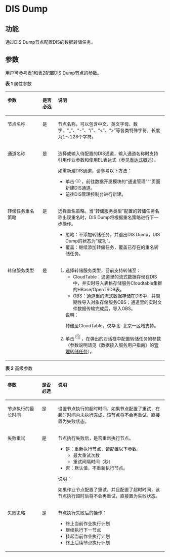# DIS Dump<a name="dgc_01_0445"></a>

## 功能<a name="zh-cn_topic_0121253875_section44280035173841"></a>

通过DIS Dump节点配置DIS的数据转储任务。

## 参数<a name="zh-cn_topic_0121253875_section6331447317395"></a>

用户可参考[表1](#zh-cn_topic_0121253875_table3764823994826)和[表2](#zh-cn_topic_0121253875_table58040457102411)配置DIS Dump节点的参数。

**表 1**  属性参数

<a name="zh-cn_topic_0121253875_table3764823994826"></a>
<table><thead align="left"><tr id="zh-cn_topic_0121253875_row3170822394826"><th class="cellrowborder" valign="top" width="21.98%" id="mcps1.2.4.1.1"><p id="zh-cn_topic_0121253875_p2984581994826"><a name="zh-cn_topic_0121253875_p2984581994826"></a><a name="zh-cn_topic_0121253875_p2984581994826"></a>参数</p>
</th>
<th class="cellrowborder" valign="top" width="9.68%" id="mcps1.2.4.1.2"><p id="zh-cn_topic_0121253875_p159227094826"><a name="zh-cn_topic_0121253875_p159227094826"></a><a name="zh-cn_topic_0121253875_p159227094826"></a>是否必选</p>
</th>
<th class="cellrowborder" valign="top" width="68.34%" id="mcps1.2.4.1.3"><p id="zh-cn_topic_0121253875_p6186505494826"><a name="zh-cn_topic_0121253875_p6186505494826"></a><a name="zh-cn_topic_0121253875_p6186505494826"></a>说明</p>
</th>
</tr>
</thead>
<tbody><tr id="zh-cn_topic_0121253875_row1991457694826"><td class="cellrowborder" valign="top" width="21.98%" headers="mcps1.2.4.1.1 "><p id="zh-cn_topic_0121253875_p246794194826"><a name="zh-cn_topic_0121253875_p246794194826"></a><a name="zh-cn_topic_0121253875_p246794194826"></a>节点名称</p>
</td>
<td class="cellrowborder" valign="top" width="9.68%" headers="mcps1.2.4.1.2 "><p id="zh-cn_topic_0121253875_p6568554794826"><a name="zh-cn_topic_0121253875_p6568554794826"></a><a name="zh-cn_topic_0121253875_p6568554794826"></a>是</p>
</td>
<td class="cellrowborder" valign="top" width="68.34%" headers="mcps1.2.4.1.3 "><p id="zh-cn_topic_0121253875_p1892909794826"><a name="zh-cn_topic_0121253875_p1892909794826"></a><a name="zh-cn_topic_0121253875_p1892909794826"></a><span id="zh-cn_topic_0099822521_text44323307153939"><a name="zh-cn_topic_0099822521_text44323307153939"></a><a name="zh-cn_topic_0099822521_text44323307153939"></a>节点</span>名称，可以包含中文、英文字母、数字、<span class="parmvalue" id="zh-cn_topic_0099822521_zh-cn_topic_0099822521_parmvalue38166764101253"><a name="zh-cn_topic_0099822521_zh-cn_topic_0099822521_parmvalue38166764101253"></a><a name="zh-cn_topic_0099822521_zh-cn_topic_0099822521_parmvalue38166764101253"></a>“_”</span>、<span class="parmvalue" id="zh-cn_topic_0099822521_zh-cn_topic_0099822521_parmvalue4500149101253"><a name="zh-cn_topic_0099822521_zh-cn_topic_0099822521_parmvalue4500149101253"></a><a name="zh-cn_topic_0099822521_zh-cn_topic_0099822521_parmvalue4500149101253"></a>“-”</span>、<span class="parmvalue" id="zh-cn_topic_0099822521_parmvalue3773104413412"><a name="zh-cn_topic_0099822521_parmvalue3773104413412"></a><a name="zh-cn_topic_0099822521_parmvalue3773104413412"></a>“/”</span>、<span class="parmvalue" id="zh-cn_topic_0099822521_zh-cn_topic_0099822521_parmvalue28967750101253"><a name="zh-cn_topic_0099822521_zh-cn_topic_0099822521_parmvalue28967750101253"></a><a name="zh-cn_topic_0099822521_zh-cn_topic_0099822521_parmvalue28967750101253"></a>“&lt;”</span>、<span class="parmvalue" id="zh-cn_topic_0099822521_zh-cn_topic_0099822521_parmvalue64686408101253"><a name="zh-cn_topic_0099822521_zh-cn_topic_0099822521_parmvalue64686408101253"></a><a name="zh-cn_topic_0099822521_zh-cn_topic_0099822521_parmvalue64686408101253"></a>“&gt;”</span>等各类特殊字符，长度为1～128个字符。</p>
</td>
</tr>
<tr id="zh-cn_topic_0121253875_row3614415394826"><td class="cellrowborder" valign="top" width="21.98%" headers="mcps1.2.4.1.1 "><p id="zh-cn_topic_0121253875_p4199531294826"><a name="zh-cn_topic_0121253875_p4199531294826"></a><a name="zh-cn_topic_0121253875_p4199531294826"></a>通道名称</p>
</td>
<td class="cellrowborder" valign="top" width="9.68%" headers="mcps1.2.4.1.2 "><p id="zh-cn_topic_0121253875_p4617707494826"><a name="zh-cn_topic_0121253875_p4617707494826"></a><a name="zh-cn_topic_0121253875_p4617707494826"></a>是</p>
</td>
<td class="cellrowborder" valign="top" width="68.34%" headers="mcps1.2.4.1.3 "><p id="zh-cn_topic_0121253875_p4935552994826"><a name="zh-cn_topic_0121253875_p4935552994826"></a><a name="zh-cn_topic_0121253875_p4935552994826"></a>选择或输入待配置的DIS通道，输入通道名称时支持引用作业参数和使用EL表达式（参见<a href="表达式概述.md">表达式概述</a>）。</p>
<div class="p" id="zh-cn_topic_0121253875_p95346593"><a name="zh-cn_topic_0121253875_p95346593"></a><a name="zh-cn_topic_0121253875_p95346593"></a>如需新建DIS通道，请参考以下方法：<a name="zh-cn_topic_0118184395_zh-cn_topic_0099822521_ul46080727105259"></a><a name="zh-cn_topic_0118184395_zh-cn_topic_0099822521_ul46080727105259"></a><ul id="zh-cn_topic_0118184395_zh-cn_topic_0099822521_ul46080727105259"><li>单击<a name="zh-cn_topic_0118184395_image274717447175"></a><a name="zh-cn_topic_0118184395_image274717447175"></a><span><img id="zh-cn_topic_0118184395_image274717447175" src="figures/view-46.png"></span>，前往<span id="zh-cn_topic_0118184395_text193286818514"><a name="zh-cn_topic_0118184395_text193286818514"></a><a name="zh-cn_topic_0118184395_text193286818514"></a>数据开发模块</span>的<span class="parmvalue" id="zh-cn_topic_0118184395_parmvalue197511120145415"><a name="zh-cn_topic_0118184395_parmvalue197511120145415"></a><a name="zh-cn_topic_0118184395_parmvalue197511120145415"></a>“通道管理”</span><span class="menucascade" id="zh-cn_topic_0118184395_menucascade1534810181012"><a name="zh-cn_topic_0118184395_menucascade1534810181012"></a><a name="zh-cn_topic_0118184395_menucascade1534810181012"></a>“”</span>页面新建DIS通道。</li><li>前往DIS管理控制台进行新建。</li></ul>
</div>
</td>
</tr>
<tr id="zh-cn_topic_0121253875_row14291718181712"><td class="cellrowborder" valign="top" width="21.98%" headers="mcps1.2.4.1.1 "><p id="zh-cn_topic_0121253875_p10291131819173"><a name="zh-cn_topic_0121253875_p10291131819173"></a><a name="zh-cn_topic_0121253875_p10291131819173"></a>转储任务重名策略</p>
</td>
<td class="cellrowborder" valign="top" width="9.68%" headers="mcps1.2.4.1.2 "><p id="zh-cn_topic_0121253875_p529118186177"><a name="zh-cn_topic_0121253875_p529118186177"></a><a name="zh-cn_topic_0121253875_p529118186177"></a>是</p>
</td>
<td class="cellrowborder" valign="top" width="68.34%" headers="mcps1.2.4.1.3 "><p id="zh-cn_topic_0121253875_p132911518151713"><a name="zh-cn_topic_0121253875_p132911518151713"></a><a name="zh-cn_topic_0121253875_p132911518151713"></a>选择重名策略。当<span class="parmname" id="zh-cn_topic_0121253875_parmname1646103304920"><a name="zh-cn_topic_0121253875_parmname1646103304920"></a><a name="zh-cn_topic_0121253875_parmname1646103304920"></a>“转储服务类型”</span>配置的转储任务名称出现重名时，<span id="zh-cn_topic_0121253875_text149948227530"><a name="zh-cn_topic_0121253875_text149948227530"></a><a name="zh-cn_topic_0121253875_text149948227530"></a>DIS Dump</span>将根据重名策略进行下一步操作。</p>
<a name="zh-cn_topic_0121253875_ul11938101612190"></a><a name="zh-cn_topic_0121253875_ul11938101612190"></a><ul id="zh-cn_topic_0121253875_ul11938101612190"><li>忽略：不添加转储任务，并退出<span id="zh-cn_topic_0121253875_text109311327231"><a name="zh-cn_topic_0121253875_text109311327231"></a><a name="zh-cn_topic_0121253875_text109311327231"></a>DIS Dump</span>，<span id="zh-cn_topic_0121253875_text7969335101619"><a name="zh-cn_topic_0121253875_text7969335101619"></a><a name="zh-cn_topic_0121253875_text7969335101619"></a>DIS Dump</span>的状态为<span class="parmvalue" id="zh-cn_topic_0121253875_parmvalue4262185210167"><a name="zh-cn_topic_0121253875_parmvalue4262185210167"></a><a name="zh-cn_topic_0121253875_parmvalue4262185210167"></a>“成功”</span>。</li><li>覆盖：继续添加转储任务，覆盖已存在的重名转储任务。</li></ul>
</td>
</tr>
<tr id="zh-cn_topic_0121253875_row4273161092410"><td class="cellrowborder" valign="top" width="21.98%" headers="mcps1.2.4.1.1 "><p id="zh-cn_topic_0121253875_p20275510172415"><a name="zh-cn_topic_0121253875_p20275510172415"></a><a name="zh-cn_topic_0121253875_p20275510172415"></a>转储服务类型</p>
</td>
<td class="cellrowborder" valign="top" width="9.68%" headers="mcps1.2.4.1.2 "><p id="zh-cn_topic_0121253875_p1127591032414"><a name="zh-cn_topic_0121253875_p1127591032414"></a><a name="zh-cn_topic_0121253875_p1127591032414"></a>是</p>
</td>
<td class="cellrowborder" valign="top" width="68.34%" headers="mcps1.2.4.1.3 "><a name="zh-cn_topic_0121253875_ol168716015365"></a><a name="zh-cn_topic_0121253875_ol168716015365"></a><ol id="zh-cn_topic_0121253875_ol168716015365"><li>选择转储服务类型，目前支持转储至：<a name="zh-cn_topic_0121253875_ul7848154215135"></a><a name="zh-cn_topic_0121253875_ul7848154215135"></a><ul id="zh-cn_topic_0121253875_ul7848154215135"><li>CloudTable：通道里的流式数据存储在DIS中，并实时导入表格存储服务Cloudtable集群的HBase/OpenTSDB表。</li><li>OBS：通道里的流式数据存储在DIS中，并周期性导入对象存储服务OBS；通道里的实时文件数据传输完成后，导入OBS。</li></ul>
<div class="note" id="zh-cn_topic_0121253875_note13681207140"><a name="zh-cn_topic_0121253875_note13681207140"></a><a name="zh-cn_topic_0121253875_note13681207140"></a><span class="notetitle"> 说明： </span><div class="notebody"><p id="zh-cn_topic_0121253875_p66826031418"><a name="zh-cn_topic_0121253875_p66826031418"></a><a name="zh-cn_topic_0121253875_p66826031418"></a>转储至CloudTable，仅华北-北京一区域支持。</p>
</div></div>
</li><li>单击<a name="zh-cn_topic_0121253875_image1184814309555"></a><a name="zh-cn_topic_0121253875_image1184814309555"></a><span><img id="zh-cn_topic_0121253875_image1184814309555" src="figures/node_config.png"></span>，在弹出的对话框中配置转储任务的参数（参数说明请见<span id="zh-cn_topic_0121253875_cite887170123617"><a name="zh-cn_topic_0121253875_cite887170123617"></a><a name="zh-cn_topic_0121253875_cite887170123617"></a>《数据接入服务用户指南》</span>的<a href="https://support.huaweicloud.com/usermanual-dis/dis_01_0047.html" target="_blank" rel="noopener noreferrer">管理转储任务</a>）。</li></ol>
</td>
</tr>
</tbody>
</table>

**表 2**  高级参数

<a name="zh-cn_topic_0121253875_table58040457102411"></a>
<table><thead align="left"><tr id="zh-cn_topic_0099822521_row9846111555118"><th class="cellrowborder" valign="top" width="21.58%" id="mcps1.2.4.1.1"><p id="zh-cn_topic_0099822521_p2846515195115"><a name="zh-cn_topic_0099822521_p2846515195115"></a><a name="zh-cn_topic_0099822521_p2846515195115"></a>参数</p>
</th>
<th class="cellrowborder" valign="top" width="10.14%" id="mcps1.2.4.1.2"><p id="zh-cn_topic_0099822521_p108461215185110"><a name="zh-cn_topic_0099822521_p108461215185110"></a><a name="zh-cn_topic_0099822521_p108461215185110"></a>是否必选</p>
</th>
<th class="cellrowborder" valign="top" width="68.28%" id="mcps1.2.4.1.3"><p id="zh-cn_topic_0099822521_p1484719153511"><a name="zh-cn_topic_0099822521_p1484719153511"></a><a name="zh-cn_topic_0099822521_p1484719153511"></a>说明</p>
</th>
</tr>
</thead>
<tbody><tr id="zh-cn_topic_0099822521_row18847141515512"><td class="cellrowborder" valign="top" width="21.58%" headers="mcps1.2.4.1.1 "><p id="zh-cn_topic_0099822521_p2847181535113"><a name="zh-cn_topic_0099822521_p2847181535113"></a><a name="zh-cn_topic_0099822521_p2847181535113"></a>节点执行的最长时间</p>
</td>
<td class="cellrowborder" valign="top" width="10.14%" headers="mcps1.2.4.1.2 "><p id="zh-cn_topic_0099822521_p15847171511512"><a name="zh-cn_topic_0099822521_p15847171511512"></a><a name="zh-cn_topic_0099822521_p15847171511512"></a>是</p>
</td>
<td class="cellrowborder" valign="top" width="68.28%" headers="mcps1.2.4.1.3 "><p id="zh-cn_topic_0099822521_p1884761565119"><a name="zh-cn_topic_0099822521_p1884761565119"></a><a name="zh-cn_topic_0099822521_p1884761565119"></a>设置<span id="zh-cn_topic_0099822521_text17847191515114"><a name="zh-cn_topic_0099822521_text17847191515114"></a><a name="zh-cn_topic_0099822521_text17847191515114"></a>节点</span>执行的超时时间，如果<span id="zh-cn_topic_0099822521_text1847191595118"><a name="zh-cn_topic_0099822521_text1847191595118"></a><a name="zh-cn_topic_0099822521_text1847191595118"></a>节点</span>配置了重试，在超时时间内未执行完成，该节点将不会再重试，直接置为失败状态。</p>
</td>
</tr>
<tr id="zh-cn_topic_0099822521_row19847181555112"><td class="cellrowborder" valign="top" width="21.58%" headers="mcps1.2.4.1.1 "><p id="zh-cn_topic_0099822521_p12847815125117"><a name="zh-cn_topic_0099822521_p12847815125117"></a><a name="zh-cn_topic_0099822521_p12847815125117"></a>失败重试</p>
</td>
<td class="cellrowborder" valign="top" width="10.14%" headers="mcps1.2.4.1.2 "><p id="zh-cn_topic_0099822521_p8847161516511"><a name="zh-cn_topic_0099822521_p8847161516511"></a><a name="zh-cn_topic_0099822521_p8847161516511"></a>是</p>
</td>
<td class="cellrowborder" valign="top" width="68.28%" headers="mcps1.2.4.1.3 "><p id="zh-cn_topic_0099822521_p684761514516"><a name="zh-cn_topic_0099822521_p684761514516"></a><a name="zh-cn_topic_0099822521_p684761514516"></a><span id="zh-cn_topic_0099822521_text68471415185118"><a name="zh-cn_topic_0099822521_text68471415185118"></a><a name="zh-cn_topic_0099822521_text68471415185118"></a>节点</span>执行失败后，是否重新执行<span id="zh-cn_topic_0099822521_text784719150517"><a name="zh-cn_topic_0099822521_text784719150517"></a><a name="zh-cn_topic_0099822521_text784719150517"></a>节点</span>。</p>
<a name="zh-cn_topic_0099822521_ul18479151514"></a><a name="zh-cn_topic_0099822521_ul18479151514"></a><ul id="zh-cn_topic_0099822521_ul18479151514"><li>是：重新执行<span id="zh-cn_topic_0099822521_text184861512517"><a name="zh-cn_topic_0099822521_text184861512517"></a><a name="zh-cn_topic_0099822521_text184861512517"></a>节点</span>，请配置以下参数。<a name="zh-cn_topic_0099822521_ul284811151511"></a><a name="zh-cn_topic_0099822521_ul284811151511"></a><ul id="zh-cn_topic_0099822521_ul284811151511"><li>最大重试次数</li><li>重试间隔时间（秒）</li></ul>
</li><li>否：默认值，不重新执行<span id="zh-cn_topic_0099822521_text5848215145116"><a name="zh-cn_topic_0099822521_text5848215145116"></a><a name="zh-cn_topic_0099822521_text5848215145116"></a>节点</span>。</li></ul>
<div class="note" id="zh-cn_topic_0099822521_note6848101513516"><a name="zh-cn_topic_0099822521_note6848101513516"></a><a name="zh-cn_topic_0099822521_note6848101513516"></a><span class="notetitle"> 说明： </span><div class="notebody"><p id="zh-cn_topic_0099822521_p14848515185114"><a name="zh-cn_topic_0099822521_p14848515185114"></a><a name="zh-cn_topic_0099822521_p14848515185114"></a>如果作业节点配置了重试，并且配置了超时时间，该节点执行超时后将不会再重试，直接置为失败状态。</p>
</div></div>
</td>
</tr>
<tr id="zh-cn_topic_0099822521_row148481015115110"><td class="cellrowborder" valign="top" width="21.58%" headers="mcps1.2.4.1.1 "><p id="zh-cn_topic_0099822521_p168481315165110"><a name="zh-cn_topic_0099822521_p168481315165110"></a><a name="zh-cn_topic_0099822521_p168481315165110"></a>失败策略</p>
</td>
<td class="cellrowborder" valign="top" width="10.14%" headers="mcps1.2.4.1.2 "><p id="zh-cn_topic_0099822521_p7848181515114"><a name="zh-cn_topic_0099822521_p7848181515114"></a><a name="zh-cn_topic_0099822521_p7848181515114"></a>是</p>
</td>
<td class="cellrowborder" valign="top" width="68.28%" headers="mcps1.2.4.1.3 "><p id="zh-cn_topic_0099822521_p1848915165110"><a name="zh-cn_topic_0099822521_p1848915165110"></a><a name="zh-cn_topic_0099822521_p1848915165110"></a><span id="zh-cn_topic_0099822521_text184871517513"><a name="zh-cn_topic_0099822521_text184871517513"></a><a name="zh-cn_topic_0099822521_text184871517513"></a>节点</span>执行失败后的操作：</p>
<a name="zh-cn_topic_0099822521_ul684811155518"></a><a name="zh-cn_topic_0099822521_ul684811155518"></a><ul id="zh-cn_topic_0099822521_ul684811155518"><li>终止当前作业执行计划</li><li>继续执行下一节点</li><li>挂起当前作业执行计划</li><li>终止后续节点执行计划</li></ul>
</td>
</tr>
</tbody>
</table>

